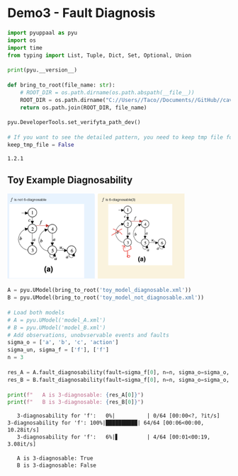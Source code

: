 # Demo3 - Fault Diagnosis


```python
import pyuppaal as pyu
import os
import time
from typing import List, Tuple, Dict, Set, Optional, Union

print(pyu.__version__)

def bring_to_root(file_name: str):
    # ROOT_DIR = os.path.dirname(os.path.abspath(__file__))
    ROOT_DIR = os.path.dirname("C://Users//Taco//Documents//GitHub//cav2024//Demo-Diagnosability//")
    return os.path.join(ROOT_DIR, file_name)

pyu.DeveloperTools.set_verifyta_path_dev()

# If you want to see the detailed pattern, you need to keep tmp file for tracer.
keep_tmp_file = False
```

    1.2.1
    

## Toy Example Diagnosability

<img src=https://raw.githubusercontent.com/Jack0Chan/pyuppaal/main/src/test_integration/figs/Fault_Diagnosis.png width=400 />


```python
A = pyu.UModel(bring_to_root('toy_model_diagnosable.xml'))
B = pyu.UModel(bring_to_root('toy_model_not_diagnosable.xml'))

# Load both models
# A = pyu.UModel('model_A.xml')
# B = pyu.UModel('model_B.xml')
# Add observations, unobvservable events and faults
sigma_o = ['a', 'b', 'c', 'action']
sigma_un, sigma_f = ['f'], ['f']
n = 3

res_A = A.fault_diagnosability(fault=sigma_f[0], n=n, sigma_o=sigma_o, sigma_un=sigma_un, visual=True, keep_tmp_file=keep_tmp_file)
res_B = B.fault_diagnosability(fault=sigma_f[0], n=n, sigma_o=sigma_o, sigma_un=sigma_un, visual=True, keep_tmp_file=keep_tmp_file)

print(f"   A is 3-diagnosable: {res_A[0]}")
print(f"   B is 3-diagnosable: {res_B[0]}")
```

       3-diagnosability for 'f':   0%|          | 0/64 [00:00<?, ?it/s]   3-diagnosability for 'f': 100%|██████████| 64/64 [00:06<00:00, 10.28it/s]
       3-diagnosability for 'f':   6%|▋         | 4/64 [00:01<00:19,  3.08it/s]

       A is 3-diagnosable: True
       B is 3-diagnosable: False
    

    
    
